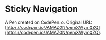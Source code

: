 # Sticky Navigation

A Pen created on CodePen.io. Original URL: [https://codepen.io/JAMAZON/pen/XWymQZQ](https://codepen.io/JAMAZON/pen/XWymQZQ).

